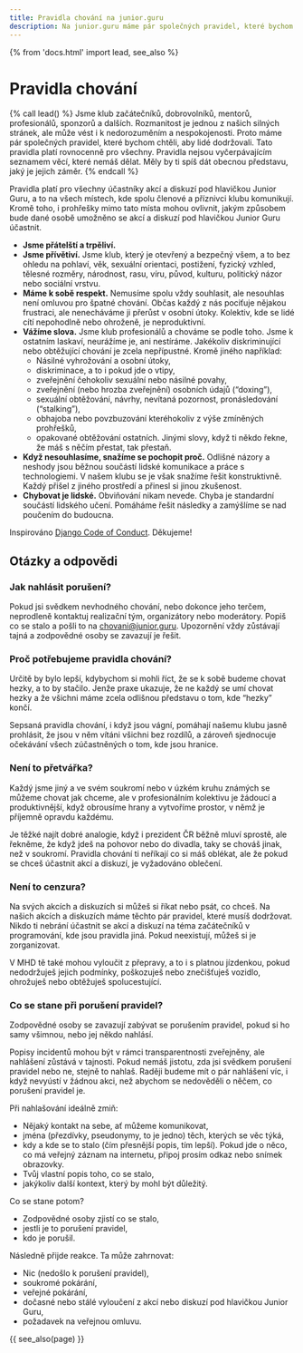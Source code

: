 ```yaml
---
title: Pravidla chování na junior.guru
description: Na junior.guru máme pár společných pravidel, které bychom chtěli, aby lidé dodržovali. Tato pravidla platí rovnocenně pro všechny.
---
```


{% from 'docs.html' import lead, see_also %}


# Pravidla chování

{% call lead() %}
Jsme klub začátečníků, dobrovolníků, mentorů, profesionálů, sponzorů a dalších. Rozmanitost je jednou z našich silných stránek, ale může vést i k nedorozuměním a nespokojenosti. Proto máme pár společných pravidel, které bychom chtěli, aby lidé dodržovali. Tato pravidla platí rovnocenně pro všechny. Pravidla nejsou vyčerpávajícím seznamem věcí, které nemáš dělat. Měly by ti spíš dát obecnou představu, jaký je jejich záměr.
{% endcall %}

Pravidla platí pro všechny účastníky akcí a diskuzí pod hlavičkou Junior Guru, a to na všech místech, kde spolu členové a příznivci klubu komunikují. Kromě toho, i prohřešky mimo tato místa mohou ovlivnit, jakým způsobem bude dané osobě umožněno se akcí a diskuzí pod hlavičkou Junior Guru účastnit.

*   **Jsme přátelští a trpěliví.**
*   **Jsme přívětiví.** Jsme klub, který je otevřený a bezpečný všem, a to bez ohledu na pohlaví, věk, sexuální orientaci, postižení, fyzický vzhled, tělesné rozměry, národnost, rasu, víru, původ, kulturu, politický názor nebo sociální vrstvu.
*   **Máme k sobě respekt.** Nemusíme spolu vždy souhlasit, ale nesouhlas není omluvou pro špatné chování. Občas každý z nás pociťuje nějakou frustraci, ale nenecháváme ji přerůst v osobní útoky. Kolektiv, kde se lidé cítí nepohodlně nebo ohroženě, je neproduktivní.
*   **Vážíme slova.** Jsme klub profesionálů a chováme se podle toho. Jsme k ostatním laskaví, neurážíme je, ani nestíráme. Jakékoliv diskriminující nebo obtěžující chování je zcela nepřípustné. Kromě jiného například:
    *   Násilné vyhrožování a osobní útoky,
    *   diskriminace, a to i pokud jde o vtipy,
    *   zveřejnění čehokoliv sexuální nebo násilné povahy,
    *   zveřejnění (nebo hrozba zveřejnění) osobních údajů (“doxing”),
    *   sexuální obtěžování, návrhy, nevítaná pozornost, pronásledování (“stalking”),
    *   obhajoba nebo povzbuzování kteréhokoliv z výše zmíněných prohřešků,
    *   opakované obtěžování ostatních. Jinými slovy, když ti někdo řekne, že máš s něčím přestat, tak přestaň.
*   **Když nesouhlasíme, snažíme se pochopit proč.** Odlišné názory a neshody jsou běžnou součástí lidské komunikace a práce s technologiemi. V našem klubu se je však snažíme řešit konstruktivně. Každý přišel z jiného prostředí a přinesl si jinou zkušenost.
*   **Chybovat je lidské.** Obviňování nikam nevede. Chyba je standardní součástí lidského učení. Pomáháme řešit následky a zamýšlíme se nad poučením do budoucna.

Inspirováno [Django Code of Conduct](https://www.djangoproject.com/conduct/). Děkujeme!


## Otázky a odpovědi

### Jak nahlásit porušení?

Pokud jsi svědkem nevhodného chování, nebo dokonce jeho terčem, neprodleně kontaktuj realizační tým, organizátory nebo moderátory. Popiš co se stalo a pošli to na [chovani@junior.guru](mailto:chovani@junior.guru). Upozornění vždy zůstávají tajná a zodpovědné osoby se zavazují je řešit.

### Proč potřebujeme pravidla chování?

Určitě by bylo lepší, kdybychom si mohli říct, že se k sobě budeme chovat hezky, a to by stačilo. Jenže praxe ukazuje, že ne každý se umí chovat hezky a že všichni máme zcela odlišnou představu o tom, kde “hezky” končí.

Sepsaná pravidla chování, i když jsou vágní, pomáhají našemu klubu jasně prohlásit, že jsou v něm vítáni všichni bez rozdílů, a zároveň sjednocuje očekávání všech zúčastněných o tom, kde jsou hranice.

### Není to přetvářka?

Každý jsme jiný a ve svém soukromí nebo v úzkém kruhu známých se můžeme chovat jak chceme, ale v profesionálním kolektivu je žádoucí a produktivnější, když obrousíme hrany a vytvoříme prostor, v němž je příjemně opravdu každému.

Je těžké najít dobré analogie, když i prezident ČR běžně mluví sprostě, ale řekněme, že když jdeš na pohovor nebo do divadla, taky se chováš jinak, než v soukromí. Pravidla chování ti neříkají co si máš oblékat, ale že pokud se chceš účastnit akcí a diskuzí, je vyžadováno oblečení.

### Není to cenzura?

Na svých akcích a diskuzích si můžeš si říkat nebo psát, co chceš. Na našich akcích a diskuzích máme těchto pár pravidel, které musíš dodržovat. Nikdo ti nebrání účastnit se akcí a diskuzí na téma začátečníků v programování, kde jsou pravidla jiná. Pokud neexistují, můžeš si je zorganizovat.

V MHD tě také mohou vyloučit z přepravy, a to i s platnou jízdenkou, pokud nedodržuješ jejich podmínky, poškozuješ nebo znečišťuješ vozidlo, ohrožuješ nebo obtěžuješ spolucestující.

### Co se stane při porušení pravidel?

Zodpovědné osoby se zavazují zabývat se porušením pravidel, pokud si ho samy všimnou, nebo jej někdo nahlásí.

Popisy incidentů mohou být v rámci transparentnosti zveřejněny, ale nahlášení zůstává v tajnosti. Pokud nemáš jistotu, zda jsi svědkem porušení pravidel nebo ne, stejně to nahlaš. Raději budeme mít o pár nahlášení víc, i když nevyústí v žádnou akci, než abychom se nedověděli o něčem, co porušení pravidel je.

Při nahlašování ideálně zmiň:

*   Nějaký kontakt na sebe, ať můžeme komunikovat,
*   jména (přezdívky, pseudonymy, to je jedno) těch, kterých se věc týká,
*   kdy a kde se to stalo (čím přesnější popis, tím lepší). Pokud jde o něco, co má veřejný záznam na internetu, připoj prosím odkaz nebo snímek obrazovky.
*   Tvůj vlastní popis toho, co se stalo,
*   jakýkoliv další kontext, který by mohl být důležitý.

Co se stane potom?

*   Zodpovědné osoby zjistí co se stalo,
*   jestli je to porušení pravidel,
*   kdo je porušil.

Následně přijde reakce. Ta může zahrnovat:

*   Nic (nedošlo k porušení pravidel),
*   soukromé pokárání,
*   veřejné pokárání,
*   dočasné nebo stálé vyloučení z akcí nebo diskuzí pod hlavičkou Junior Guru,
*   požadavek na veřejnou omluvu.


{{ see_also(page) }}
